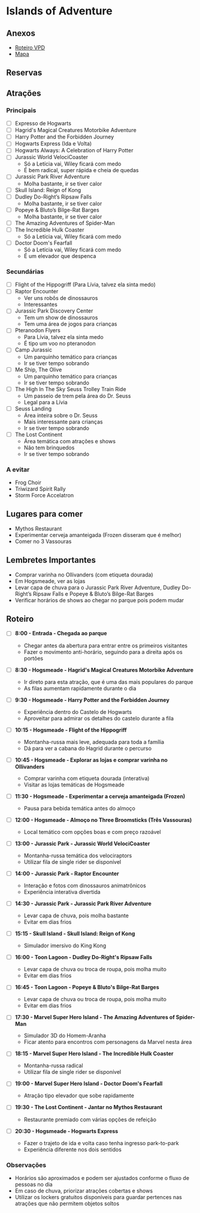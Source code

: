 # Islands of Adventure

## Anexos

- [Roteiro VPD](./Islands%20of%20Adventure/2023-03-Roteiro-VPD-Orlando_-Islands-of-Adventure.pdf)
- [Mapa](./Islands%20of%20Adventure/06-2023-mapa-islands-of-adventure.pdf)

## Reservas

## Atrações

### Principais

- [ ] Expresso de Hogwarts
- [ ] Hagrid's Magical Creatures Motorbike Adventure
- [ ] Harry Potter and the Forbidden Journey
- [ ] Hogwarts Express (Ida e Volta)
- [ ] Hogwarts Always: A Celebration of Harry Potter
- [ ] Jurassic World VelociCoaster
  - Só a Letícia vai, Wiley ficará com medo
  - É bem radical, super rápida e cheia de quedas
- [ ] Jurassic Park River Adventure
  - Molha bastante, ir se tiver calor
- [ ] Skull Island: Reign of Kong
- [ ] Dudley Do-Right’s Ripsaw Falls
  - Molha bastante, ir se tiver calor
- [ ] Popeye & Bluto’s Bilge-Rat Barges
  - Molha bastante, ir se tiver calor
- [ ] The Amazing Adventures of Spider-Man
- [ ] The Incredible Hulk Coaster
  - Só a Letícia vai, Wiley ficará com medo
- [ ] Doctor Doom's Fearfall
  - Só a Letícia vai, Wiley ficará com medo
  - É um elevador que despenca

### Secundárias

- [ ] Flight of the Hippogriff (Para Lívia, talvez ela sinta medo)
- [ ] Raptor Encounter
  - Ver uns robôs de dinossauros
  - Interessantes
- [ ] Jurassic Park Discovery Center
  - Tem um show de dinossauros
  - Tem uma área de jogos para crianças
- [ ] Pteranodon Flyers
  - Para Lívia, talvez ela sinta medo
  - É tipo um voo no pteranodon
- [ ] Camp Jurassic
  - Um parquinho temático para crianças
  - Ir se tiver tempo sobrando
- [ ] Me Ship, The Olive
  - Um parquinho temático para crianças
  - Ir se tiver tempo sobrando
- [ ] The High In The Sky Seuss Trolley Train Ride
  - Um passeio de trem pela área do Dr. Seuss
  - Legal para a Lívia
- [ ] Seuss Landing
  - Área inteira sobre o Dr. Seuss
  - Mais interessante para crianças
  - Ir se tiver tempo sobrando
- [ ] The Lost Continent
  - Área temática com atrações e shows
  - Não tem brinquedos
  - Ir se tiver tempo sobrando

### A evitar

- Frog Choir
- Triwizard Spirit Rally
- Storm Force Accelatron

## Lugares para comer

- Mythos Restaurant
- Experimentar cerveja amanteigada (Frozen disseram que é melhor)
- Comer no 3 Vassouras

## Lembretes Importantes

- Comprar varinha no Ollivanders (com etiqueta dourada)
- Em Hogsmeade, ver as lojas
- Levar capa de chuva para o Jurassic Park River Adventure, Dudley Do-Right’s Ripsaw Falls e Popeye & Bluto’s Bilge-Rat Barges
- Verificar horários de shows ao chegar no parque pois podem mudar

## Roteiro

- [ ] **8:00 - Entrada - Chegada ao parque**
  - Chegar antes da abertura para entrar entre os primeiros visitantes
  - Fazer o movimento anti-horário, seguindo para a direita após os portões

- [ ] **8:30 - Hogsmeade - Hagrid's Magical Creatures Motorbike Adventure**
  - Ir direto para esta atração, que é uma das mais populares do parque
  - As filas aumentam rapidamente durante o dia

- [ ] **9:30 - Hogsmeade - Harry Potter and the Forbidden Journey**
  - Experiência dentro do Castelo de Hogwarts
  - Aproveitar para admirar os detalhes do castelo durante a fila

- [ ] **10:15 - Hogsmeade - Flight of the Hippogriff**
  - Montanha-russa mais leve, adequada para toda a família
  - Dá para ver a cabana do Hagrid durante o percurso

- [ ] **10:45 - Hogsmeade - Explorar as lojas e comprar varinha no Ollivanders**
  - Comprar varinha com etiqueta dourada (interativa)
  - Visitar as lojas temáticas de Hogsmeade

- [ ] **11:30 - Hogsmeade - Experimentar a cerveja amanteigada (Frozen)**
  - Pausa para bebida temática antes do almoço

- [ ] **12:00 - Hogsmeade - Almoço no Three Broomsticks (Três Vassouras)**
  - Local temático com opções boas e com preço razoável

- [ ] **13:00 - Jurassic Park - Jurassic World VelociCoaster**
  - Montanha-russa temática dos velociraptors
  - Utilizar fila de single rider se disponível

- [ ] **14:00 - Jurassic Park - Raptor Encounter**
  - Interação e fotos com dinossauros animatrônicos
  - Experiência interativa divertida

- [ ] **14:30 - Jurassic Park - Jurassic Park River Adventure**
  - Levar capa de chuva, pois molha bastante
  - Evitar em dias frios

- [ ] **15:15 - Skull Island - Skull Island: Reign of Kong**
  - Simulador imersivo do King Kong

- [ ] **16:00 - Toon Lagoon - Dudley Do-Right's Ripsaw Falls**
  - Levar capa de chuva ou troca de roupa, pois molha muito
  - Evitar em dias frios

- [ ] **16:45 - Toon Lagoon - Popeye & Bluto's Bilge-Rat Barges**
  - Levar capa de chuva ou troca de roupa, pois molha muito
  - Evitar em dias frios

- [ ] **17:30 - Marvel Super Hero Island - The Amazing Adventures of Spider-Man**
  - Simulador 3D do Homem-Aranha
  - Ficar atento para encontros com personagens da Marvel nesta área

- [ ] **18:15 - Marvel Super Hero Island - The Incredible Hulk Coaster**
  - Montanha-russa radical
  - Utilizar fila de single rider se disponível

- [ ] **19:00 - Marvel Super Hero Island - Doctor Doom's Fearfall**
  - Atração tipo elevador que sobe rapidamente

- [ ] **19:30 - The Lost Continent - Jantar no Mythos Restaurant**
  - Restaurante premiado com várias opções de refeição

- [ ] **20:30 - Hogsmeade - Hogwarts Express**
  - Fazer o trajeto de ida e volta caso tenha ingresso park-to-park
  - Experiência diferente nos dois sentidos

### Observações
- Horários são aproximados e podem ser ajustados conforme o fluxo de pessoas no dia
- Em caso de chuva, priorizar atrações cobertas e shows
- Utilizar os lockers gratuitos disponíveis para guardar pertences nas atrações que não permitem objetos soltos
